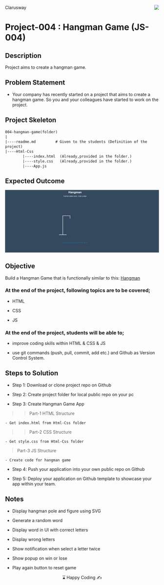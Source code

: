 <p>Clarusway<img align="right"
  src="https://secure.meetupstatic.com/photos/event/3/1/b/9/600_488352729.jpeg"  width="15px"></p>


# Project-004 : Hangman Game (JS-004)

## Description
Project aims to create a hangman game.

## Problem Statement

- Your company has recently started on a project that aims to create a hangman game. So you and your colleagues have started to work on the project.

## Project Skeleton 

```
004-hangman-game(folder)
|
|----readme.md         # Given to the students (Definition of the project)          
|----Html-Css
        |----index.html  (Already,provided in the folder.)
        |----style.css   (Already,provided in the folder.)
        |----App.js
```

## Expected Outcome

![Project 004 Snapshot](Project_004_.png)

## Objective

Build a Hangman Game that is functionally similar to this: [Hangman](https://codepen.io/AaronClarusway/full/yLOQBdd)

### At the end of the project, following topics are to be covered;

- HTML 

- CSS

- JS


### At the end of the project, students will be able to;

- improve coding skills within HTML & CSS & JS

- use git commands (push, pull, commit, add etc.) and Github as Version Control System.

## Steps to Solution
  
- Step 1: Download or clone project repo on Github 

- Step 2: Create project folder for local public repo on your pc

- Step 3: Create Hangman Game App

>>Part-1 HTML Structure

	- Get index.html from Html-Css folder

>>Part-2 CSS Structure

	- Get style.css from Html-Css folder

>Part-3 JS Structure

	- Create code for hangman game
	
- Step 4: Push your application into your own public repo on Github

- Step 5: Deploy your application on Github template to showcase your app within your team.

## Notes

- Display hangman pole and figure using SVG

- Generate a random word

- Display word in UI with correct letters

- Display wrong letters

- Show notification when select a letter twice

- Show popup on win or lose

- Play again button to reset game


<center> ⌛ Happy Coding  ✍ </center>

